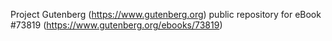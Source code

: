Project Gutenberg (https://www.gutenberg.org) public repository for eBook #73819 (https://www.gutenberg.org/ebooks/73819)
